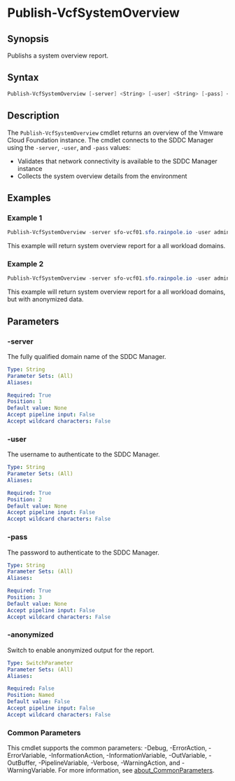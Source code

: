 # Publish-VcfSystemOverview

## Synopsis

Publishs a system overview report.

## Syntax

```powershell
Publish-VcfSystemOverview [-server] <String> [-user] <String> [-pass] <String> [-anonymized] [<CommonParameters>]
```

## Description

The `Publish-VcfSystemOverview` cmdlet returns an overview of the Vmware Cloud Foundation instance.
The cmdlet connects to the SDDC Manager using the `-server`, `-user`, and `-pass` values:

- Validates that network connectivity is available to the SDDC Manager instance
- Collects the system overview details from the environment

## Examples

### Example 1

```powershell
Publish-VcfSystemOverview -server sfo-vcf01.sfo.rainpole.io -user admin@local -pass VMw@re1!VMw@re1!
```

This example will return system overview report for a all workload domains.

### Example 2

```powershell
Publish-VcfSystemOverview -server sfo-vcf01.sfo.rainpole.io -user admin@local -pass VMw@re1!VMw@re1! -anonymized
```

This example will return system overview report for a all workload domains, but with anonymized data.

## Parameters

### -server

The fully qualified domain name of the SDDC Manager.

```yaml
Type: String
Parameter Sets: (All)
Aliases:

Required: True
Position: 1
Default value: None
Accept pipeline input: False
Accept wildcard characters: False
```

### -user

The username to authenticate to the SDDC Manager.

```yaml
Type: String
Parameter Sets: (All)
Aliases:

Required: True
Position: 2
Default value: None
Accept pipeline input: False
Accept wildcard characters: False
```

### -pass

The password to authenticate to the SDDC Manager.

```yaml
Type: String
Parameter Sets: (All)
Aliases:

Required: True
Position: 3
Default value: None
Accept pipeline input: False
Accept wildcard characters: False
```

### -anonymized

Switch to enable anonymized output for the report.

```yaml
Type: SwitchParameter
Parameter Sets: (All)
Aliases:

Required: False
Position: Named
Default value: False
Accept pipeline input: False
Accept wildcard characters: False
```

### Common Parameters

This cmdlet supports the common parameters: -Debug, -ErrorAction, -ErrorVariable, -InformationAction, -InformationVariable, -OutVariable, -OutBuffer, -PipelineVariable, -Verbose, -WarningAction, and -WarningVariable. For more information, see [about_CommonParameters](http://go.microsoft.com/fwlink/?LinkID=113216).
